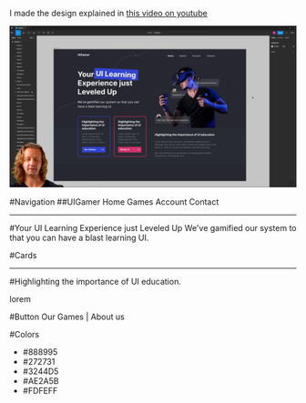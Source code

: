 I made the design explained in [this video on youtube](https://www.youtube.com/watch?v=evqUWEh46AA)

![Preview](images/preview.png)

#Navigation
##UIGamer
Home Games Account Contact

<hr>
#Your UI Learning Experience just Leveled Up
We've gamified our system to that you can have a blast learning UI.

#Cards

<hr>
#Highlighting the importance of UI education.

lorem

#Button
Our Games | About us

#Colors

- \#888995
- \#272731
- \#3244D5
- \#AE2A5B
- \#FDFEFF
